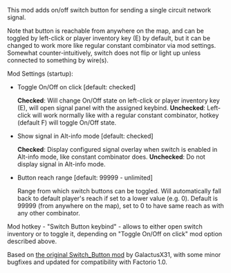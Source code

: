 This mod adds on/off switch button for sending a single circuit network signal.

Note that button is reachable from anywhere on the map, and can be toggled by left-click or player inventory key (E) by default, but it can be changed to work more like regular constant combinator via mod settings.
Somewhat counter-intuitively, switch does not flip or light up unless connected to something by wire(s).

Mod Settings (startup):

- Toggle On/Off on click [default: checked]

    **Checked**: Will change On/Off state on left-click or player inventory key (E), will open signal panel with the assigned keybind.
    **Unchecked**: Left-click will work normally like with a regular constant combinator, hotkey (default F) will toggle On/Off state.

- Show signal in Alt-info mode [default: checked]

    **Checked**: Display configured signal overlay when switch is enabled in Alt-info mode, like constant combinator does.
    **Unchecked**: Do not display signal in Alt-info mode.

- Button reach range [default: 99999 - unlimited]

    Range from which switch buttons can be toggled. Will automatically fall back to default player's reach if set to a lower value (e.g. 0).
    Default is 99999 (from anywhere on the map), set to 0 to have same reach as with any other combinator.

Mod hotkey - "Switch Button keybind" - allows to either open switch inventory or to toggle it, depending on "Toggle On/Off on click" mod option described above.

Based on [the original Switch_Button mod](https://mods.factorio.com/mod/Switch_Button) by GalactusX31, with some minor bugfixes and updated for compatibility with Factorio 1.0.
